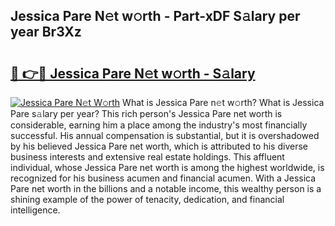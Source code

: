 ## Jessica Pare N𝚎t w𝚘rth - Part-xDF S𝚊lary per year Br3Xz

# <h2><a href="http://gc1n7c.nevu.top/?p=Jessica+Pare">🔗 👉🔴 Jessica Pare N𝚎t w𝚘rth - S𝚊lary</a></h2>

[![Jessica Pare N𝚎t W𝚘rth](https://i.imgur.com/Oavwk0R.jpeg)](http://gc1n7c.nevu.top/?p=Jessica+Pare)
What is Jessica Pare n𝚎t w𝚘rth? What is Jessica Pare s𝚊lary per year?
This rich person's Jessica Pare net worth is considerable, earning him a place among the industry's most financially successful. His annual compensation is substantial, but it is overshadowed by his believed Jessica Pare net worth, which is attributed to his diverse business interests and extensive real estate holdings. This affluent individual, whose Jessica Pare net worth is among the highest worldwide, is recognized for his business acumen and financial acumen. With a Jessica Pare net worth in the billions and a notable income, this wealthy person is a shining example of the power of tenacity, dedication, and financial intelligence.
